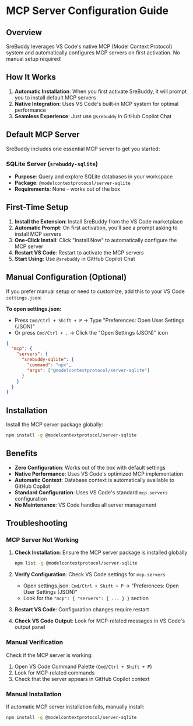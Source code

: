 # MCP Server Configuration Guide

## Overview

SreBuddy leverages VS Code's native MCP (Model Context Protocol) system and automatically configures MCP servers on first activation. No manual setup required!

## How It Works

1. **Automatic Installation**: When you first activate SreBuddy, it will prompt you to install default MCP servers
2. **Native Integration**: Uses VS Code's built-in MCP system for optimal performance
3. **Seamless Experience**: Just use `@srebuddy` in GitHub Copilot Chat

## Default MCP Server

SreBuddy includes one essential MCP server to get you started:

### SQLite Server (`srebuddy-sqlite`)

- **Purpose**: Query and explore SQLite databases in your workspace
- **Package**: `@modelcontextprotocol/server-sqlite`
- **Requirements**: None - works out of the box

## First-Time Setup

1. **Install the Extension**: Install SreBuddy from the VS Code marketplace
2. **Automatic Prompt**: On first activation, you'll see a prompt asking to install MCP servers
3. **One-Click Install**: Click "Install Now" to automatically configure the MCP server
4. **Restart VS Code**: Restart to activate the MCP servers
5. **Start Using**: Use `@srebuddy` in GitHub Copilot Chat

## Manual Configuration (Optional)

If you prefer manual setup or need to customize, add this to your VS Code `settings.json`:

**To open settings.json:**

- Press `Cmd/Ctrl + Shift + P` → Type "Preferences: Open User Settings (JSON)"
- Or press `Cmd/Ctrl + ,` → Click the "Open Settings (JSON)" icon

```json
{
  "mcp": {
    "servers": {
      "srebuddy-sqlite": {
        "command": "npx",
        "args": ["@modelcontextprotocol/server-sqlite"]
      }
    }
  }
}
```

## Installation

Install the MCP server package globally:

```bash
npm install -g @modelcontextprotocol/server-sqlite
```

## Benefits

- **Zero Configuration**: Works out of the box with default settings
- **Native Performance**: Uses VS Code's optimized MCP implementation
- **Automatic Context**: Database context is automatically available to GitHub Copilot
- **Standard Configuration**: Uses VS Code's standard `mcp.servers` configuration
- **No Maintenance**: VS Code handles all server management

## Troubleshooting

### MCP Server Not Working

1. **Check Installation**: Ensure the MCP server package is installed globally

   ```bash
   npm list -g @modelcontextprotocol/server-sqlite
   ```

2. **Verify Configuration**: Check VS Code settings for `mcp.servers`

   - Open settings.json: `Cmd/Ctrl + Shift + P` → "Preferences: Open User Settings (JSON)"
   - Look for the `"mcp": { "servers": { ... } }` section

3. **Restart VS Code**: Configuration changes require restart

4. **Check VS Code Output**: Look for MCP-related messages in VS Code's output panel

### Manual Verification

Check if the MCP server is working:

1. Open VS Code Command Palette (`Cmd/Ctrl + Shift + P`)
2. Look for MCP-related commands
3. Check that the server appears in GitHub Copilot context

### Manual Installation

If automatic MCP server installation fails, manually install:

```bash
npm install -g @modelcontextprotocol/server-sqlite
```
